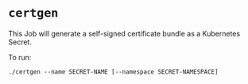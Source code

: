 # `certgen`

This Job will generate a self-signed certificate bundle as a Kubernetes Secret.

To run:

`./certgen --name SECRET-NAME [--namespace SECRET-NAMESPACE] `